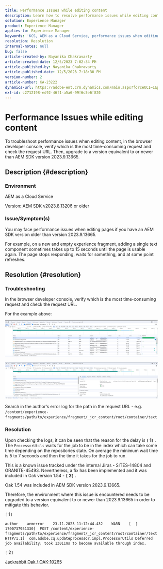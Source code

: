 ```yaml
---
title: Performance Issues while editing content
description: Learn how to resolve performance issues while editing content. Upgrade to a version same as or newer than AEM SDK version 2023.9.13665.
solution: Experience Manager
product: Experience Manager
applies-to: Experience Manager
keywords: 'KCS, AEM as a Cloud Service, performance issues when editing pages, '
resolution: Resolution
internal-notes: null
bug: false
article-created-by: Nayanika Chakravarty
article-created-date: 12/5/2023 7:02:34 PM
article-published-by: Nayanika Chakravarty
article-published-date: 12/5/2023 7:18:30 PM
version-number: 2
article-number: KA-23222
dynamics-url: https://adobe-ent.crm.dynamics.com/main.aspx?forceUCI=1&pagetype=entityrecord&etn=knowledgearticle&id=043862d7-a093-ee11-be37-6045bd006793
exl-id: c2712198-ed92-46f1-a5a6-99f6c5e6f820
---
```

# Performance Issues while editing content


To troubleshoot performance issues when editing content, in the browser developer console, verify which is the most time-consuming request and check the request URL. Then, upgrade to a version equivalent to or newer than AEM SDK version 2023.9.13665.

## Description {#description}


### Environment

AEM as a Cloud Service

Version: AEM SDK v2023.8.13206 or older

### Issue/Symptom(s)

You may face performance issues when editing pages if you have an AEM SDK version older than version 2023.9.13665.

For example, on a new and empty experience fragment, adding a single text component sometimes takes up to 15 seconds until the page is usable again. The page stops responding, waits for something, and at some point refreshes.


## Resolution {#resolution}


### Troubleshooting

In the browser developer console, verify which is the most time-consuming request and check the request URL.

For the example above:

![](assets/20d78534-ad8a-ee11-8179-6045bd006a22.png)

![](assets/76c14aea-ad8a-ee11-8179-6045bd006a22.png)

Search in the author's error log for the path in the request URL - e.g. `/content/experience-fragments/path/to/experience/fragment/_jcr_content/root/container/text`

### Resolution

Upon checking the logs, it can be seen that the reason for the delay is <b>`[` 1`]` </b>. The `ProcessorUtils` waits for the job to be in the index which can take some time depending on the repositories state. On average the minimum wait time is 5 to 7 seconds and then the time it takes for the job to run.

This is a known issue tracked under the internal Jiras - SITES-14804 and GRANITE-45493. Nevertheless, a fix has been implemented and it was included in Oak version 1.54 - <b>`[` 2`]` </b>.

Oak 1.54 was included in AEM SDK version 2023.9.13665.

Therefore, the environment where this issue is encountered needs to be upgraded to a version equivalent to or newer than 2023.9.13665 in order to mitigate this behavior.

`[` 1`]`


```
author    aemerror    23.11.2023 11:12:44.432    WARN    [  [ 1700737951330]  POST /content/experience-fragments/path/to/experience/fragment/_jcr_content/root/container/text HTTP/1.1]  com.adobe.cq.updateprocessor.impl.ProcessorUtils Deferred job availability; took 13011ms to become available through index.
```


`[` 2`]`

[Jackrabbit Oak / OAK-10265](https://issues.apache.org/jira/browse/OAK-10265)
